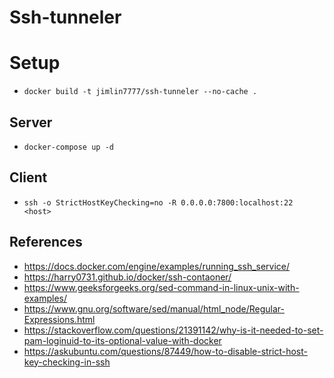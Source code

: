 # Ssh-tunneler

# Setup
* `docker build -t jimlin7777/ssh-tunneler --no-cache .`

## Server
* `docker-compose up -d`

## Client
* `ssh -o StrictHostKeyChecking=no -R 0.0.0.0:7800:localhost:22  <host>`

## References
* <https://docs.docker.com/engine/examples/running_ssh_service/>
* <https://harry0731.github.io/docker/ssh-contaoner/>
* <https://www.geeksforgeeks.org/sed-command-in-linux-unix-with-examples/>
* <https://www.gnu.org/software/sed/manual/html_node/Regular-Expressions.html>
* <https://stackoverflow.com/questions/21391142/why-is-it-needed-to-set-pam-loginuid-to-its-optional-value-with-docker>
* <https://askubuntu.com/questions/87449/how-to-disable-strict-host-key-checking-in-ssh>
